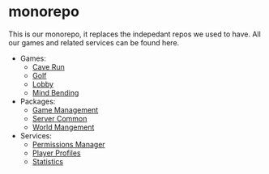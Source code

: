 # monorepo

This is our monorepo, it replaces the indepedant repos we used to have. All our games and related services can be found here.

- Games:
  - [Cave Run](./games/cave-run/)
  - [Golf](./games/golf/)
  - [Lobby](./games/lobby/)
  - [Mind Bending](./games/mind-bending/)
- Packages:
  - [Game Management](./packages/game-management/)
  - [Server Common](./packages/server-common/)
  - [World Mangement](./packages/world-mangement/)
- Services:
  - [Permissions Manager](./services/permissions-manager/)
  - [Player Profiles](./services/player-profiles/)
  - [Statistics](./services/statistics/)